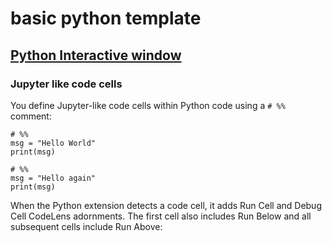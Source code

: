 # basic python template

## [Python Interactive window](https://code.visualstudio.com/docs/python/jupyter-support-py#_convert-jupyter-notebooks-to-python-code-fil)



### Jupyter like code cells

You define Jupyter-like code cells within Python code using a ```# %%``` comment:

```
# %%
msg = "Hello World"
print(msg)

# %%
msg = "Hello again"
print(msg)
```

When the Python extension detects a code cell, it adds Run Cell and Debug Cell CodeLens adornments. The first cell also includes Run Below and all subsequent cells include Run Above:

